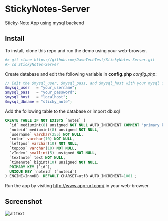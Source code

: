 StickyNotes-Server
==================

Sticky-Note App using mysql backend

## Install

To install, clone this repo and run the demo using your web-browser.

```bash
#> git clone https://github.com/DaveTechTest/StickyNotes-Server.git
#> cd StickyNotes-Server
```

Create database and edit the following variable in **config.php**
*config.php*:
```php
// Edit the $mysql_user, $mysql_pass, and $mysql_host with your mysql credential
$mysql_user   = "your_username";
$mysql_pass   = "your_password";
$mysql_host   = "localhost";
$mysql_dbname = "sticky_note";
```

Add the following table to the database or import db.sql
```sql
CREATE TABLE IF NOT EXISTS `notes` (
  `id` mediumint(8) unsigned NOT NULL AUTO_INCREMENT COMMENT 'primary key',
  `noteid` mediumint(8) unsigned NOT NULL,
  `username` varchar(255) NOT NULL,
  `color` varchar(10) NOT NULL,
  `leftpos` varchar(10) NOT NULL,
  `toppos` varchar(10) NOT NULL,
  `zIndex` smallint(5) unsigned NOT NULL,
  `textnote` text NOT NULL,
  `timenote` bigint(10) unsigned NOT NULL,
  PRIMARY KEY (`id`),
  UNIQUE KEY `noteid` (`noteid`)
) ENGINE=InnoDB  DEFAULT CHARSET=utf8 AUTO_INCREMENT=1001 ;

```

Run the app by visiting http://www.app-url.com/ in your web-browser.

## Screenshot

![alt text](http://stickynotes.6te.net/screenshot-server.png "StickyNote-Local Screenshot")
